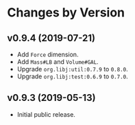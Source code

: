 # Changes by Version

## v0.9.4 (2019-07-21)
* Add `Force` dimension.
* Add `Mass#LB` and `Volume#GAL`.
* Upgrade `org.libj:util:0.7.9` to `0.8.0`.
* Upgrade `org.libj:test:0.6.9` to `0.7.0`.

## v0.9.3 (2019-05-13)
* Initial public release.